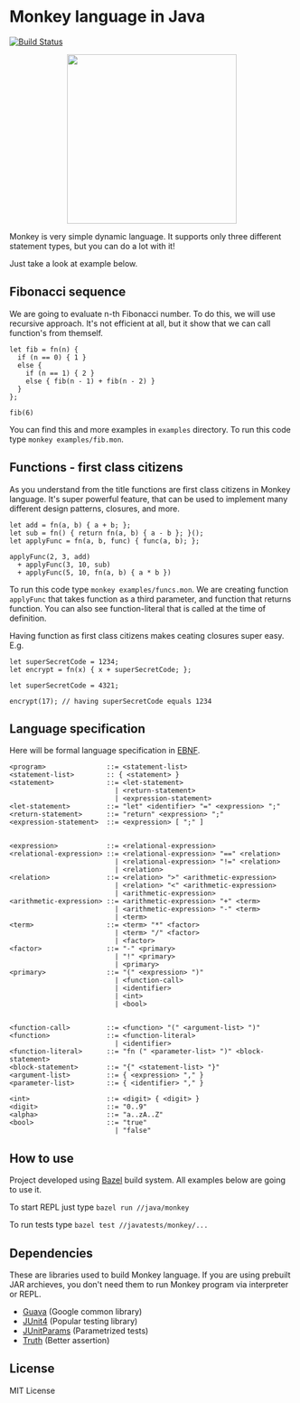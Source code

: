 # Monkey language in Java

[![Build Status](https://travis-ci.org/lionell/monkey-in-java.svg?branch=master)](https://travis-ci.org/lionell/monkey-in-java)

<div align="center">
  <img width="300px" src="http://tinyclipart.com/resource/monkey-cartoon/monkey-cartoon-142.jpg" />
</div>

Monkey is very simple dynamic language. It supports only three different statement types,
but you can do a lot with it!

Just take a look at example below.

## Fibonacci sequence

We are going to evaluate n-th Fibonacci number. To do this, we will use recursive approach. It's not efficient
at all, but it show that we can call function's from themself.

```
let fib = fn(n) {
  if (n == 0) { 1 }
  else {
    if (n == 1) { 2 }
    else { fib(n - 1) + fib(n - 2) }
  }
};

fib(6)
```

You can find this and more examples in `examples` directory. To run this code type `monkey examples/fib.mon`.

## Functions - first class citizens

As you understand from the title functions are first class citizens in Monkey language. It's super powerful feature,
that can be used to implement many different design patterns, closures, and more.

```
let add = fn(a, b) { a + b; };
let sub = fn() { return fn(a, b) { a - b }; }();
let applyFunc = fn(a, b, func) { func(a, b); };

applyFunc(2, 3, add)
  + applyFunc(3, 10, sub)
  + applyFunc(5, 10, fn(a, b) { a * b })
```

To run this code type `monkey examples/funcs.mon`.
We are creating function `applyFunc` that takes function as a third parameter, and function that returns function.
You can also see function-literal that is called at the time of definition.

Having function as first class citizens makes ceating closures super easy. E.g.

```
let superSecretCode = 1234;
let encrypt = fn(x) { x + superSecretCode; };

let superSecretCode = 4321;

encrypt(17); // having superSecretCode equals 1234
```

## Language specification

Here will be formal language specification in [EBNF](https://en.wikipedia.org/wiki/Extended_Backus%E2%80%93Naur_form).

```
<program>               ::= <statement-list>
<statement-list>        :: { <statement> }
<statement>             ::= <let-statement>
                          | <return-statement>
                          | <expression-statement>
<let-statement>         ::= "let" <identifier> "=" <expression> ";"
<return-statement>      ::= "return" <expression> ";"
<expression-statement>  ::= <expression> [ ";" ]


<expression>            ::= <relational-expression>
<relational-expression> ::= <relational-expression> "==" <relation>
                          | <relational-expression> "!=" <relation>
                          | <relation>
<relation>              ::= <relation> ">" <arithmetic-expression>
                          | <relation> "<" <arithmetic-expression>
                          | <arithmetic-expression>
<arithmetic-expression> ::= <arithmetic-expression> "+" <term>
                          | <arithmetic-expression> "-" <term>
                          | <term>
<term>                  ::= <term> "*" <factor>
                          | <term> "/" <factor>
                          | <factor>
<factor>                ::= "-" <primary>
                          | "!" <primary>
                          | <primary>
<primary>               ::= "(" <expression> ")"
                          | <function-call>
                          | <identifier>
                          | <int>
                          | <bool>


<function-call>         ::= <function> "(" <argument-list> ")"
<function>              ::= <function-literal>
                          | <identifier>
<function-literal>      ::= "fn (" <parameter-list> ")" <block-statement>
<block-statement>       ::= "{" <statement-list> "}"
<argument-list>         ::= { <expression> "," }
<parameter-list>        ::= { <identifier> "," }

<int>                   ::= <digit> { <digit> }
<digit>                 ::= "0..9"
<alpha>                 ::= "a..zA..Z"
<bool>                  ::= "true"
                          | "false"
```

## How to use

Project developed using [Bazel](https://bazel.build/) build system. All examples below are going to use it.

To start REPL just type `bazel run //java/monkey`

To run tests type `bazel test //javatests/monkey/...`

## Dependencies

These are libraries used to build Monkey language. If you are using prebuilt JAR archieves, you don't need
them to run Monkey program via interpreter or REPL.

* [Guava](https://github.com/google/guava) (Google common library)
* [JUnit4](http://junit.org/junit4/) (Popular testing library)
* [JUnitParams](https://github.com/Pragmatists/JUnitParams) (Parametrized tests)
* [Truth](https://github.com/google/truth) (Better assertion)

## License

MIT License
